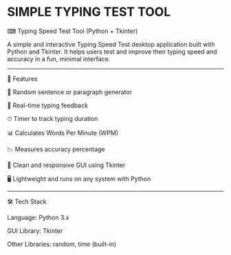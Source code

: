 # SIMPLE TYPING TEST TOOL
⌨ Typing Speed Test Tool (Python + Tkinter)

A simple and interactive Typing Speed Test desktop application built with Python and Tkinter. It helps users test and improve their typing speed and accuracy in a fun, minimal interface.


---

🧩 Features

🧠 Random sentence or paragraph generator

📝 Real-time typing feedback

⏱ Timer to track typing duration

📊 Calculates Words Per Minute (WPM)

📉 Measures accuracy percentage

🎨 Clean and responsive GUI using Tkinter

🖥 Lightweight and runs on any system with Python



---

🛠 Tech Stack

Language: Python 3.x

GUI Library: Tkinter

Other Libraries: random, time (built-in)

